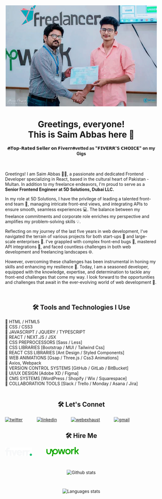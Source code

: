 <p align="center">
  <img src="erozgar-img.jpg" alt="Intro Gif" width="500" />
</p>
<h1 align="center">Greetings, everyone! <br /> This is Saim Abbas here 👋</h1>
<h4 align="center">
🔥𝗧𝗼𝗽-𝗥𝗮𝘁𝗲𝗱 𝗦𝗲𝗹𝗹𝗲𝗿 𝗼𝗻 𝗙𝗶𝘃𝗲𝗿𝗿🔥vetted as "𝗙𝗜𝗩𝗘𝗥𝗥'𝗦 𝗖𝗛𝗢𝗜𝗖𝗘" on my Gigs
</h4>
<br />

Greetings! I am Saim Abbas 🙋‍♂️, a passionate and dedicated Frontend Developer specializing in React, based in the cultural heart of Pakistan - Multan. In addition to my freelance endeavors, I'm proud to serve as a **Senior Frontend Engineer at 5D Solutions, Dubai LLC.**

In my role at 5D Solutions, I have the privilege of leading a talented front-end team 👥, managing intricate front-end views, and integrating APIs to ensure smooth, seamless experiences 💻. The balance between my freelance commitments and corporate role enriches my perspective and amplifies my problem-solving skills 💡.

Reflecting on my journey of the last five years in web development, I've navigated the terrain of various projects for both start-ups 🚀 and large-scale enterprises 🏢. I've grappled with complex front-end bugs 🐞, mastered API integrations 🧩, and faced countless challenges in both web development and freelancing landscapes 🌐.

However, overcoming these challenges has been instrumental in honing my skills and enhancing my resilience 💪. Today, I am a seasoned developer, equipped with the knowledge, expertise, and determination to tackle any front-end challenges that come my way. I look forward to the opportunities and challenges that await in the ever-evolving world of web development 🌱.

<br />
<h2 align="center">🛠 Tools and Technologies I Use</h2>  
🔷 HTML / HTML5 <br />
🔷 CSS / CSS3 <br />
🔷 JAVASCRIPT / JQUERY / TYPESCRIPT <br />
🔷 REACT / NEXT.JS / JSX <br />
🔷 CSS PREPROCESSORS [Sass / Less] <br />
🔷 CSS LIBRARIES [Bootstrap / MUI / Tailwind Css] <br />
🔷 REACT CSS LIBRARIES [Ant Design / Styled Components] <br />
🔷 WEB ANIMATIONS [Gsap / Three.js / Css3 Animations] <br />
🔷 Axios, Webpack <br />
🔷 VERSION CONTROL SYSTEMS [GitHub / GitLab / BitBucket] <br />
🔷 UI/UX DESIGN [Adobe XD / Figma] <br />
🔷 CMS SYSTEMS [WordPress / Shopify / Wix / Squarespace] <br />
🔷 COLLABORATION TOOLS [Slack / Trello / Monday / Asana / Jira] <br />

<br />
<h2 align="center">🛠 Let's Connet</h2>
<a href="https://twitter.com/SaimInSpace" target="blank"><img align="center" alt="twitter" src="https://cdn-icons-png.flaticon.com/512/3670/3670211.png" height="40" /></a>
ㅤㅤㅤ
<a href="https://www.linkedin.com/in/saimabbas" target="blank"><img align="center" src="https://cdn-icons-png.flaticon.com/512/3536/3536505.png" alt="linkedin" height="40" /></a>
ㅤㅤㅤ
<a href="https://www.webexhaust.com" target="blank"><img align="center" src="https://cdn-icons-png.flaticon.com/512/1927/1927746.png" alt="webexhaust" height="45" /></a>
ㅤㅤㅤ
<a href="mailto:webexhaust@gmail.com" target="blank"><img align="center" src="https://cdn-icons-png.flaticon.com/512/552/552486.png" alt="gmail" height="45" /></a>
<br />
<h2 align="center">🛠 Hire Me</h2>

<a href="https://www.fiverr.com/webexhaust" target="blank"><img align="center" src="fiverr.svg" alt="fiverr" height="27" /></a>
ㅤㅤㅤ
<a href="https://www.upwork.com/freelancers/~0121ee63d18e06bd50" target="blank"><img align="center" src="upwork.svg" alt="upwork" height="30" /></a>

<br />

<p align="center">
<img src="https://github-readme-streak-stats.herokuapp.com?user=saimabbas&theme=transparent&hide_border=true&type=svg" alt="Github stats" />  
</p>
<br />

<p align="center" width="100%">
<img width="65%" src="https://github-readme-stats.vercel.app/api/top-langs?username=saimabbas" alt="Languages stats" />  
</p>






<!--
**saimabbas/saimabbas** is a ✨ _special_ ✨ repository because its `README.md` (this file) appears on your GitHub profile.

Here are some ideas to get you started:

- 🔭 I’m currently working on ...
- 🌱 I’m currently learning ...
- 👯 I’m looking to collaborate on ...
- 🤔 I’m looking for help with ...
- 💬 Ask me about ...
- 📫 How to reach me: ...
- 😄 Pronouns: ...
- ⚡ Fun fact: ...
-->
